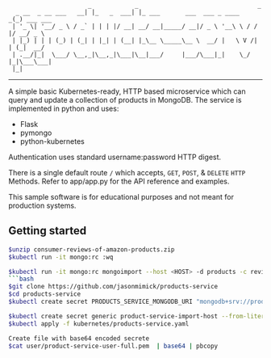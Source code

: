 ```
                      _            _                                 _          
  _ __  _ __ ___   __| |_   _  ___| |_ ___       ___  ___ _ ____   _(_) ___ ___ 
 | '_ \| '__/ _ \ / _` | | | |/ __| __/ __|_____/ __|/ _ \ '__\ \ / / |/ __/ _ \
 | |_) | | | (_) | (_| | |_| | (__| |_\__ \_____\__ \  __/ |   \ V /| | (_|  __/
 | .__/|_|  \___/ \__,_|\__,_|\___|\__|___/     |___/\___|_|    \_/ |_|\___\___|
 |_|                                                                            
```
---
A simple basic Kubernetes-ready, HTTP based microservice which can 
query and update a collection of products in MongoDB. The service 
is implemented in python and uses:
- Flask
- pymongo
- python-kubernetes

Authentication uses standard username:password HTTP digest.

There is a single default route ``/`` which accepts, `GET`, `POST`, & `DELETE` 
`HTTP` Methods. Refer to app/app.py for the API reference and examples.

This sample software is for educational purposes and not meant for 
production systems. 

## Getting started

```bash
$unzip consumer-reviews-of-amazon-products.zip
$kubectl run -it mongo:rc :wq

$kubectl run -it mongo:rc mongoimport --host <HOST> -d products -c reviews
```bash
$git clone https://github.com/jasonmimick/products-service
$cd products-service
$kubectl create secret PRODUCTS_SERVICE_MONGODB_URI "mongodb+srv://products-db-src.cluster.local"

$kubectl create secret generic product-service-import-host --from-literal="MONGODB_URI=mongodb+srv://product-service-mdb.cluster.local"
$kubectl apply -f kubernetes/products-service.yaml

Create file with base64 encoded secrete 
$cat user/product-service-user-full.pem  | base64 | pbcopy

